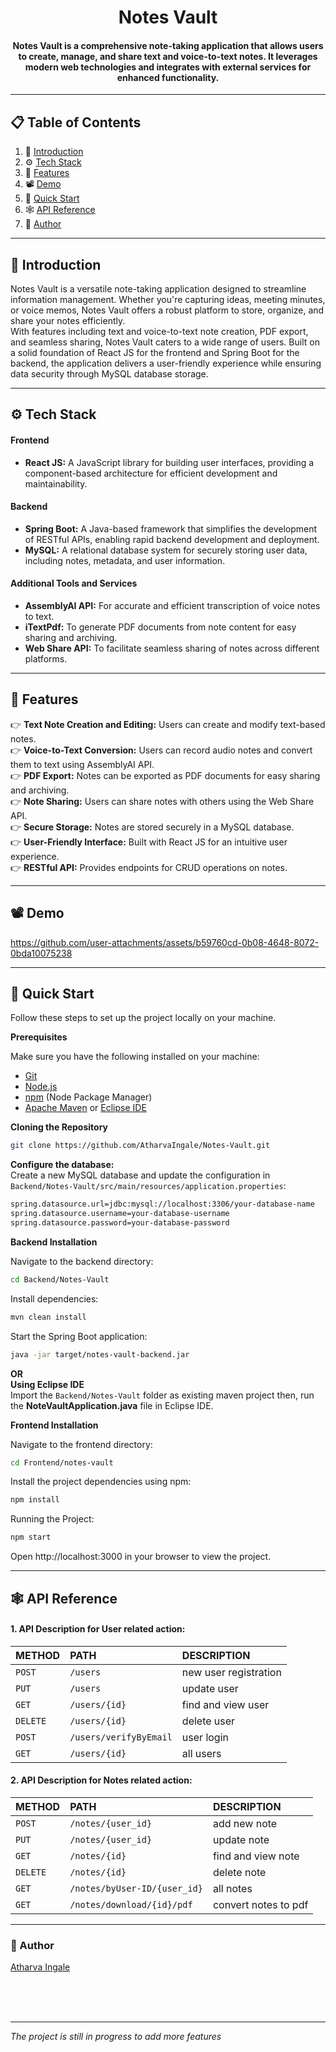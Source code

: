 <h1 align='center'> Notes Vault </h1>

<h4 align='center'>Notes Vault is a comprehensive note-taking application that allows users to create, manage, and share text and voice-to-text notes.
  It leverages modern web technologies and integrates with external services for enhanced functionality.</h4>
<hr>

## 📋 <a name="table">Table of Contents</a>

1. 🤖 [Introduction](#introduction)
2. ⚙️ [Tech Stack](#tech-stack)
3. 🔋 [Features](#features)
4. 📽️ [Demo](#demo)
5. 🤸 [Quick Start](#quick-start)
6. 🕸️ [API Reference](#api-reference)
7. 🔗 [Author](#author)

<hr>

## <a name="introduction">🤖 Introduction</a>

Notes Vault is a versatile note-taking application designed to streamline information management. Whether you're capturing ideas, meeting minutes, or voice memos, Notes Vault offers a robust platform to store, organize, and share your notes efficiently.
<br />
With features including text and voice-to-text note creation, PDF export, and seamless sharing, Notes Vault caters to a wide range of users. Built on a solid foundation of React JS for the frontend and Spring Boot for the backend, the application delivers a user-friendly experience while ensuring data security through MySQL database storage.

<hr>

## <a name="tech-stack">⚙️ Tech Stack</a>

#### Frontend
* **React JS:** A JavaScript library for building user interfaces, providing a component-based architecture for efficient development and maintainability.

#### Backend
* **Spring Boot:** A Java-based framework that simplifies the development of RESTful APIs, enabling rapid backend development and deployment.
* **MySQL:** A relational database system for securely storing user data, including notes, metadata, and user information.

#### Additional Tools and Services
* **AssemblyAI API:** For accurate and efficient transcription of voice notes to text.
* **iTextPdf:** To generate PDF documents from note content for easy sharing and archiving.
* **Web Share API:** To facilitate seamless sharing of notes across different platforms.

<hr />

## <a name="features">🔋 Features</a>

👉 **Text Note Creation and Editing:** Users can create and modify text-based notes.<br />
👉 **Voice-to-Text Conversion:** Users can record audio notes and convert them to text using AssemblyAI API.<br />
👉 **PDF Export:** Notes can be exported as PDF documents for easy sharing and archiving.<br />
👉 **Note Sharing:** Users can share notes with others using the Web Share API.<br />
👉 **Secure Storage:** Notes are stored securely in a MySQL database.<br />
👉 **User-Friendly Interface:** Built with React JS for an intuitive user experience.<br />
👉 **RESTful API:** Provides endpoints for CRUD operations on notes.

<hr />

## <a name="demo">📽️ Demo</a>
https://github.com/user-attachments/assets/b59760cd-0b08-4648-8072-0bda10075238

<hr />

## <a name="quick-start">🤸 Quick Start</a>

Follow these steps to set up the project locally on your machine.

**Prerequisites**

Make sure you have the following installed on your machine:

- [Git](https://git-scm.com/)
- [Node.js](https://nodejs.org/en)
- [npm](https://www.npmjs.com/) (Node Package Manager)
- [Apache Maven](https://maven.apache.org/index.html) or [Eclipse IDE](https://eclipseide.org/)

**Cloning the Repository**

```bash
git clone https://github.com/AtharvaIngale/Notes-Vault.git
```

**Configure the database:** <br />
Create a new MySQL database and update the configuration in `Backend/Notes-Vault/src/main/resources/application.properties`:
```bash
spring.datasource.url=jdbc:mysql://localhost:3306/your-database-name
spring.datasource.username=your-database-username
spring.datasource.password=your-database-password
```

**Backend Installation**

Navigate to the backend directory:
```bash
cd Backend/Notes-Vault
```

Install dependencies:
```bash
mvn clean install
```

Start the Spring Boot application:
```bash
java -jar target/notes-vault-backend.jar
```

**OR** <br />
**Using Eclipse IDE** <br />
Import the `Backend/Notes-Vault` folder as existing maven project then, run the **NoteVaultApplication.java** file in Eclipse IDE.

**Frontend Installation**

Navigate to the frontend directory:
```bash
cd Frontend/notes-vault
```

Install the project dependencies using npm:
```bash
npm install
```

Running the Project:
```bash
npm start
```

Open http://localhost:3000 in your browser to view the project.

<hr />

## <a name="api-reference">🕸️ API Reference </a>

#### 1. API Description for User related action:
| METHOD | PATH     | DESCRIPTION                |
| :-------- | :------- | :------------------------- |
| `POST` | `/users` |  new user registration |
| `PUT` | `/users` |  update user |
| `GET` | `/users/{id}` | find and view user |
| `DELETE` | `/users/{id}` |  delete user |
| `POST` | `/users/verifyByEmail` |  user login |
| `GET` | `/users/{id}` |  all users |

#### 2. API Description for Notes related action:
| METHOD | PATH     | DESCRIPTION                |
| :-------- | :------- | :------------------------- |
| `POST` | `/notes/{user_id}` |  add new note |
| `PUT` | `/notes/{user_id}` |  update note |
| `GET` | `/notes/{id}` | find and view note |
| `DELETE` | `/notes/{id}` |  delete note |
| `GET` | `/notes/byUser-ID/{user_id}` |  all notes |
| `GET` | `/notes/download/{id}/pdf` | convert notes to pdf |

<hr />

### <a name="author">🔗 Author </a>
[Atharva Ingale](https://github.com/AtharvaIngale)


<br /><br /><br />

<hr>
<i>The project is still in progress to add more features</i>

